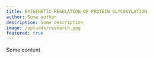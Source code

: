 ```yaml
---
title: EPIGENETIC REGULATION OF PROTEIN GLYCOSYLATION
author: Some author
description: Some description
image: /uploads/research.jpg
featured: true
---
```

Some content
